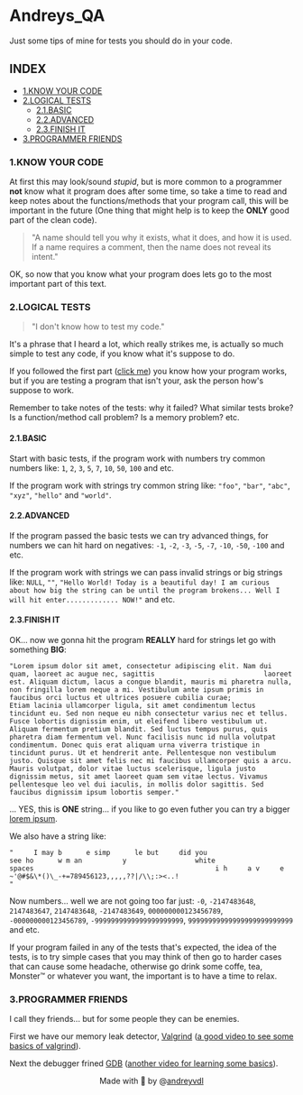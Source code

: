 # Andreys_QA

Just some tips of mine for tests you should do in your code.

## INDEX

- [1.KNOW YOUR CODE](https://github.com/andreyvdl/Andreys_QA#1know-your-code)   
- [2.LOGICAL TESTS](https://github.com/andreyvdl/Andreys_QA#2logical-tests)   
    - [2.1.BASIC](https://github.com/andreyvdl/Andreys_QA#21basic)   
    - [2.2.ADVANCED](https://github.com/andreyvdl/Andreys_QA#22advanced)
    - [2.3.FINISH IT](https://github.com/andreyvdl/Andreys_QA#23finish-it)   
- [3.PROGRAMMER FRIENDS](https://github.com/andreyvdl/Andreys_QA#3programmer-friends)   

### 1.KNOW YOUR CODE   

At first this may look/sound _stupid_, but is more common to a programmer **not** know what it program does after some time, so take a time to read and keep notes about the functions/methods that your program call, this will be important in the future (One thing that might help is to keep the **ONLY** good part of the clean code).   

> "A name should tell you why it exists, what it does, and how it is used. If a name requires a comment, then the name does not reveal its intent."   

OK, so now that you know what your program does lets go to the most important part of this text.   

### 2.LOGICAL TESTS   

> "I don't know how to test my code."   

It's a phrase that I heard a lot, which really strikes me, is actually so much simple to test any code, if you know what it's suppose to do.   

If you followed the first part ([click me](https://github.com/andreyvdl/Andreys_QA#1know-your-code)) you know how your program works, but if you are testing a program that isn't your, ask the person how's suppose to work.   

Remember to take notes of the tests: why it failed? What similar tests broke? Is a function/method call problem? Is a memory problem? etc.

#### 2.1.BASIC   

Start with basic tests, if the program work with numbers try common numbers like: `1`, `2`, `3`, `5`, `7`, `10`, `50`, `100` and etc.   

If the program work with strings try common string like: `"foo"`, `"bar"`, `"abc"`, `"xyz"`, `"hello"` and `"world"`.   

#### 2.2.ADVANCED   

If the program passed the basic tests we can try advanced things, for numbers we can hit hard on negatives: `-1`, `-2`, `-3`, `-5`, `-7`, `-10`, `-50`, `-100` and etc.   

If the program work with strings we can pass invalid strings or big strings like: `NULL`, `""`, `"Hello World! Today is a beautiful day! I am curious about how big the string can be until the program brokens... Well I will hit enter............. NOW!"` and etc.   

#### 2.3.FINISH IT   

OK... now we gonna hit the program **REALLY** hard for strings let go with something **BIG**:   
```
"Lorem ipsum dolor sit amet, consectetur adipiscing elit. Nam dui quam, laoreet ac augue nec, sagittis                           laoreet est. Aliquam dictum, lacus a congue blandit, mauris mi pharetra nulla, non fringilla lorem neque a mi. Vestibulum ante ipsum primis in faucibus orci luctus et ultrices posuere cubilia curae;                                        Etiam lacinia ullamcorper ligula, sit amet condimentum lectus tincidunt eu. Sed non neque eu nibh consectetur varius nec et tellus. Fusce lobortis dignissim enim, ut eleifend libero vestibulum ut. Aliquam fermentum pretium blandit. Sed luctus tempus purus, quis pharetra diam fermentum vel. Nunc facilisis nunc id nulla volutpat condimentum. Donec quis erat aliquam urna viverra tristique in tincidunt purus. Ut et hendrerit ante. Pellentesque non vestibulum justo. Quisque sit amet felis nec mi faucibus ullamcorper quis a arcu. Mauris volutpat, dolor vitae luctus scelerisque, ligula justo dignissim metus, sit amet laoreet quam sem vitae lectus. Vivamus pellentesque leo vel dui iaculis, in mollis dolor sagittis. Sed faucibus dignissim ipsum lobortis semper."   
```
... YES, this is **ONE** string... if you like to go even futher you can try a bigger [lorem ipsum](https://lipsum.com).   

We also have a string like:   
```
"     I may b      e simp      le but     did you                    see ho      w m an          y                 white                                                                                                  spaces                                             i h     a v     e   ~'@#$&\*()\_-+=789456123,,,,,??|/\\;:><..!                                          "   
```
Now numbers... well we are not going too far just: `-0`, `-2147483648`, `2147483647`, `2147483648`, `-2147483649`, `000000000123456789`, `-000000000123456789`, `-9999999999999999999999`, `99999999999999999999999999` and etc.   

If your program failed in any of the tests that's expected, the idea of the tests, is to try simple cases that you may think of then go to harder cases that can cause some headache, otherwise go drink some coffe, tea, Monster™️ or whatever you want, the important is to have a time to relax.   

### 3.PROGRAMMER FRIENDS   

I call they friends... but for some people they can be enemies.   

First we have our memory leak detector, [Valgrind](https://valgrind.org) ([a good video to see some basics of valgrind](https://www.youtube.com/watch?v=DyqstSE470s)).   

Next the debugger frined [GDB](https://sourceware.org/gdb) ([another video for learning some basics](https://www.youtube.com/watch?v=gFCQ37jVN3g)).   

<p align="center">
    Made with 🧠 by @<a href="https://github.com/andreyvdl">andreyvdl</a>
</p>
